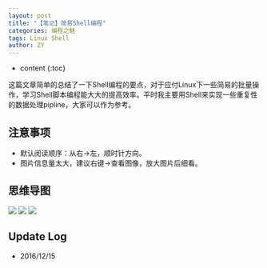 ```yaml
---
layout: post
title: "【笔记】简易Shell编程"
categories: 编程之魅
tags: Linux Shell
author: ZY
---
```


* content
{:toc}

这篇文章简单的总结了一下Shell编程的要点，对于应付Linux下一些简易的批量操作，学习Shell脚本编程能大大的提高效率。平时我主要用Shell来实现一些重复性的数据处理pipline，大家可以作为参考。




## 注意事项
- 默认阅读顺序：从右→左，顺时针方向。
- 图片信息量太大，建议右键→查看图像，放大图片后细看。

## 思维导图
![](https://raw.githubusercontent.com/woaielf/woaielf.github.io/master/_posts/Pic/1612/161215-1.png)
![](https://raw.githubusercontent.com/woaielf/woaielf.github.io/master/_posts/Pic/1612/161215-2.png)
![](https://raw.githubusercontent.com/woaielf/woaielf.github.io/master/_posts/Pic/1612/161215-3.png)


## Update Log
- 2016/12/15

